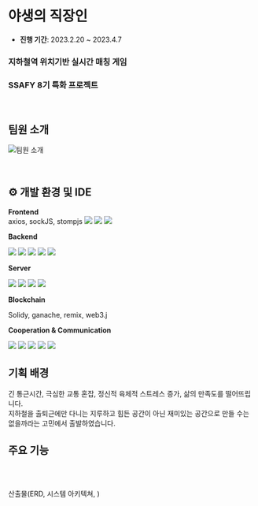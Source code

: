 # 야생의 직장인
- **진행 기간**: 2023.2.20  ~ 2023.4.7

### 지하철역 위치기반 실시간 매칭 게임

### SSAFY 8기 특화 프로젝트

<br>


## 팀원 소개
![팀원 소개](https://user-images.githubusercontent.com/109320678/230555851-a1b5449f-bd19-4bd3-b952-3d30ac6cd596.png)

<br>

## **⚙​ 개발 환경 및 IDE**

**Frontend**
<br>
axios, sockJS, stompjs
<img src="https://img.shields.io/badge/React-61DAFB?style=for-the-badge&logo=React&logoColor=white"> <img src="https://img.shields.io/badge/Node.JS-339933?style=for-the-badge&logo=Node.js&logoColor=white"> <img src="https://img.shields.io/badge/VS Code-007ACC?style=for-the-badge&logo=Visual Studio Code&logoColor=white">

**Backend**

<img src="https://img.shields.io/badge/java-007396?style=for-the-badge&logo=java&logoColor=white"> <img src="https://img.shields.io/badge/Spring_Boot-6DB33F?style=for-the-badge&logo=SpringBoot&logoColor=white"> <img src="https://img.shields.io/badge/Gradle-F37440?style=for-the-badge&logo=Gradle&logoColor=white"> <img src="https://img.shields.io/badge/Intellij_IDEA-3776AB?style=for-the-badge&logo=IntellijIDEA&logoColor=white"> <img src="https://img.shields.io/badge/MySQL-380953?style=for-the-badge&logo=MySQL&logoColor=white">

**Server**

<img src="https://img.shields.io/badge/Amazon EC2-FF9900?style=for-the-badge&logo=Amazon EC2&logoColor=white"> <img src="https://img.shields.io/badge/Jenkins-D24939?style=for-the-badge&logo=Jenkins&logoColor=white"> <img src="https://img.shields.io/badge/NGINX-009639?style=for-the-badge&logo=NGINX&logoColor=white"> <img src="https://img.shields.io/badge/Docker-2496ED?style=for-the-badge&logo=Docker&logoColor=white">

**Blockchain**

Solidy, ganache, remix, web3.j

**Cooperation & Communication**

<img src="https://img.shields.io/badge/gitlab-FC6D26?style=for-the-badge&logo=GitLab&logoColor=white"> <img src="https://img.shields.io/badge/jira-0052CC?style=for-the-badge&logo=Jira&logoColor=white"> <img src="https://img.shields.io/badge/MatterMOST-009688?style=for-the-badge&logo=Mattermost&logoColor=white"> <img src="https://img.shields.io/badge/Notion-EF1970?style=for-the-badge&logo=Notion&logoColor=white"> <img src="https://img.shields.io/badge/Discord-FDA061?style=for-the-badge&logo=Discord&logoColor=white">

## 기획 배경
긴 통근시간, 극심한 교통 혼잡, 정신적 육체적 스트레스 증가, 삶의 만족도를 떨어뜨립니다.
<br>
지하철을 출퇴근에만 다니는 지루하고 힘든 공간이 아닌 재미있는 공간으로 만들 수는 없을까라는 고민에서 출발하였습니다.
<br>

## 주요 기능

<br>

## 


산출물(ERD, 시스템 아키텍쳐, )
